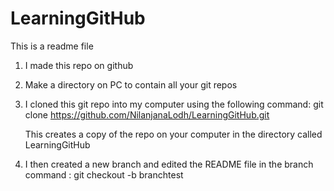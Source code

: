 # LearningGitHub
This is a readme file

1. I made this repo on  github
2. Make a directory on PC to contain all your git repos
3. I cloned this git repo into my computer using the following command:
       git clone https://github.com/NilanjanaLodh/LearningGitHub.git
    

    This creates a copy of the repo on your computer in the directory 
    called LearningGitHub

4. I then created a new branch and edited the README file in the branch 
    command :   git checkout -b branchtest
            





